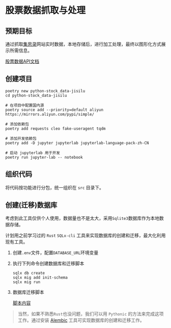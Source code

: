 # 股票数据抓取与处理

## 预期目标

通过抓取[集思录](https://www.jisilu.cn/)网站实时数据，本地存储后，进行加工处理，最终以图形化方式展示所需信息。

[股票数据API文档](./api/README.md)


## 创建项目

```shell
poetry new python-stock_data-jisilu
cd python-stock_data-jisilu

# 在项目中配置国内源
poetry source add --priority=default aliyun https://mirrors.aliyun.com/pypi/simple/

# 添加依赖包
poetry add requests cleo fake-useragent tqdm

# 添加开发依赖包
poetry add -D jupyter jupyterlab jupyterlab-language-pack-zh-CN

# 启动 jupyterlab 用于开发
poetry run jupyter-lab -- notebook
```


## 组织代码

将代码按功能进行分包，统一组织在 `src` 目录下。

## 创建(迁移)数据库

考虑到此工具仅供个人使用，数据量也不是太大，采用`Sqlite3`数据库作为本地数据存储。

计划用之前学习过的 `Rust` `SQLx-cli` 工具来实现数据库的创建和迁移，最大化利用现有工具。

1. 创建`.env`文件，配置`DATABASE_URL`环境变量

2. 执行下列命令创建数据库和迁移脚本
    ```
    sqlx db create
    sqlx mig add init-schema
    sqlx mig run
    ```

3. 数据库迁移脚本

    [脚本内容](./migrations/20230804133155_init-schema.sql)

> 当然，如果不熟悉`Rust`也没问题，我们可以用 `Pythonic` 的方法来完成这项工作。通过安装 [Alembic](https://alembic.sqlalchemy.org/) 工具可实现数据库的创建和迁移工作。

